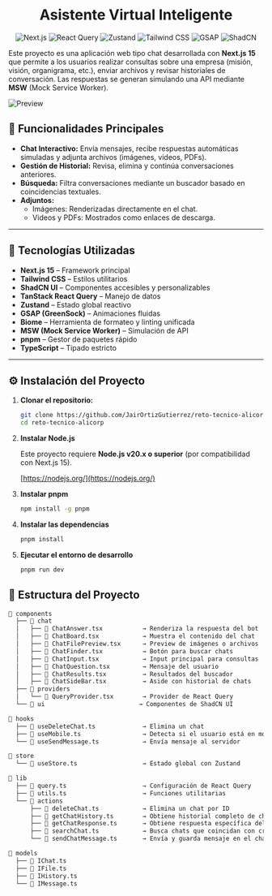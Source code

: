 <h1 align="center">
  Asistente Virtual Inteligente<br>
</h1>

<p align="center">
  <img src="https://img.shields.io/badge/Next.js-000000?style=for-the-badge&logo=next.js&logoColor=white" alt="Next.js" />
  <img src="https://img.shields.io/badge/React_Query-FF4154?style=for-the-badge&logo=reactquery&logoColor=white" alt="React Query" />
  <img src="https://img.shields.io/badge/Zustand-FFB700?style=for-the-badge&logo=zustand&logoColor=white" alt="Zustand" />
  <img src="https://img.shields.io/badge/Tailwind%20CSS-38B2AC?style=for-the-badge&logo=tailwind-css&logoColor=white" alt="Tailwind CSS" />
  <img src="https://img.shields.io/badge/GSAP-88C0D0?style=for-the-badge&logo=gsap&logoColor=black" alt="GSAP" />
  <img src="https://img.shields.io/badge/ShadCN-2E2E2E?style=for-the-badge&logo=shadcn&logoColor=white" alt="ShadCN" />
</p>

Este proyecto es una aplicación web tipo chat desarrollada con **Next.js 15** que permite a los usuarios realizar consultas sobre una empresa (misión, visión, organigrama, etc.), enviar archivos y revisar historiales de conversación. Las respuestas se generan simulando una API mediante **MSW** (Mock Service Worker).

![Preview](https://i.imgur.com/ZMQT9M9.gif)

## 🚀 Funcionalidades Principales

- **Chat Interactivo:** Envía mensajes, recibe respuestas automáticas simuladas y adjunta archivos (imágenes, videos, PDFs).
- **Gestión de Historial:** Revisa, elimina y continúa conversaciones anteriores.
- **Búsqueda:** Filtra conversaciones mediante un buscador basado en coincidencias textuales.
- **Adjuntos:**
  - Imágenes: Renderizadas directamente en el chat.
  - Videos y PDFs: Mostrados como enlaces de descarga.

---

## 🧱 Tecnologías Utilizadas

- **Next.js 15** – Framework principal
- **Tailwind CSS** – Estilos utilitarios
- **ShadCN UI** – Componentes accesibles y personalizables
- **TanStack React Query** – Manejo de datos
- **Zustand** – Estado global reactivo
- **GSAP (GreenSock)** – Animaciones fluidas
- **Biome** – Herramienta de formateo y linting unificada
- **MSW (Mock Service Worker)** – Simulación de API
- **pnpm** – Gestor de paquetes rápido
- **TypeScript** – Tipado estricto

---

## ⚙️ Instalación del Proyecto

1. **Clonar el repositorio:**

   ```bash
   git clone https://github.com/JairOrtizGutierrez/reto-tecnico-alicorp.git
   cd reto-tecnico-alicorp

   ```

1. **Instalar Node.js**

   Este proyecto requiere **Node.js v20.x o superior** (por compatibilidad con Next.js 15).

   [https://nodejs.org/](https://nodejs.org/)

1. **Instalar pnpm**

   ```bash
   npm install -g pnpm

   ```

1. **Instalar las dependencias**

   ```bash
   pnpm install

   ```

1. **Ejecutar el entorno de desarrollo**
   ```bash
   pnpm run dev
   ```

## 📁 Estructura del Proyecto

```txt
📁 components
  ├── 📁 chat
  │   ├── 📄 ChatAnswer.tsx           → Renderiza la respuesta del bot
  │   ├── 📄 ChatBoard.tsx            → Muestra el contenido del chat
  │   ├── 📄 ChatFilePreview.tsx      → Preview de imágenes o archivos
  │   ├── 📄 ChatFinder.tsx           → Botón para buscar chats
  │   ├── 📄 ChatInput.tsx            → Input principal para consultas
  │   ├── 📄 ChatQuestion.tsx         → Mensaje del usuario
  │   ├── 📄 ChatResults.tsx          → Resultados del buscador
  │   ├── 📄 ChatSideBar.tsx          → Aside con historial de chats
  ├── 📁 providers
  │   └── 📄 QueryProvider.tsx        → Provider de React Query
  └── 📁 ui                          → Componentes de ShadCN UI

📁 hooks
  ├── 📄 useDeleteChat.ts             → Elimina un chat
  ├── 📄 useMobile.ts                 → Detecta si el usuario está en móvil
  └── 📄 useSendMessage.ts            → Envía mensaje al servidor

📁 store
  └── 📄 useStore.ts                  → Estado global con Zustand

📁 lib
  ├── 📄 query.ts                     → Configuración de React Query
  ├── 📄 utils.ts                     → Funciones utilitarias
  └── 📁 actions
      ├── 📄 deleteChat.ts            → Elimina un chat por ID
      ├── 📄 getChatHistory.ts        → Obtiene historial completo de chats
      ├── 📄 getChatResponse.ts       → Obtiene respuesta específica del chat
      ├── 📄 searchChat.ts            → Busca chats que coincidan con criterio
      └── 📄 sendChatMessage.ts       → Envía y guarda mensaje en el chat

📁 models
  ├── 📄 IChat.ts
  ├── 📄 IFile.ts
  ├── 📄 IHistory.ts
  └── 📄 IMessage.ts
```
